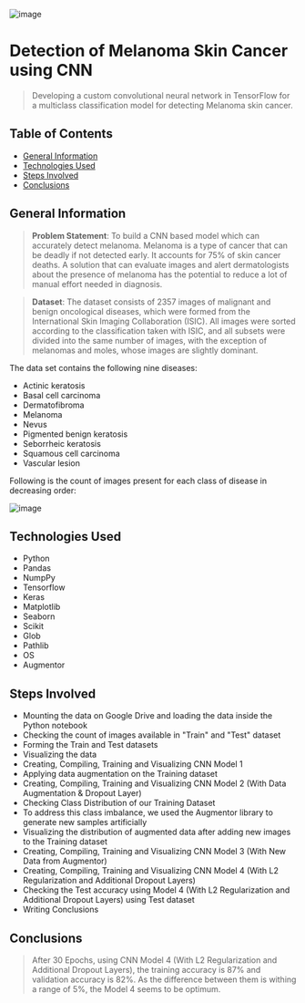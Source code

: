 ![image](https://github.com/heyitsanuragpal/MelanomaDetectionCaseStudy/assets/151669975/0b49713d-1b53-4600-b746-512089af0c95)
# Detection of Melanoma Skin Cancer using CNN
> Developing a custom convolutional neural network in TensorFlow for a multiclass classification model for detecting Melanoma skin cancer.

## Table of Contents
* [General Information](#general-information)
* [Technologies Used](#technologies-used)
* [Steps Involved](#steps-involved)
* [Conclusions](#conclusions)


## General Information

> **Problem Statement**:
To build a CNN based model which can accurately detect melanoma. Melanoma is a type of cancer that can be deadly if not detected early. It accounts for 75% of skin cancer deaths. A solution that can evaluate images and alert dermatologists about the presence of melanoma has the potential to reduce a lot of manual effort needed in diagnosis.

> **Dataset**:
The dataset consists of 2357 images of malignant and benign oncological diseases, which were formed from the International Skin Imaging Collaboration (ISIC). All images were sorted according to the classification taken with ISIC, and all subsets were divided into the same number of images, with the exception of melanomas and moles, whose images are slightly dominant.

The data set contains the following nine diseases:

- Actinic keratosis
- Basal cell carcinoma
- Dermatofibroma
- Melanoma
- Nevus
- Pigmented benign keratosis
- Seborrheic keratosis
- Squamous cell carcinoma
- Vascular lesion

Following is the count of images present for each class of disease in decreasing order:

![image](https://github.com/heyitsanuragpal/Melanoma-Detection/assets/151669975/8170fb29-5c7a-4873-931d-d2368440e1a9)



## Technologies Used

- Python
- Pandas
- NumpPy
- Tensorflow
- Keras
- Matplotlib
- Seaborn
- Scikit
- Glob
- Pathlib
- OS
- Augmentor

## Steps Involved

- Mounting the data on Google Drive and loading the data inside the Python notebook
- Checking the count of images available in "Train" and "Test" dataset
- Forming the Train and Test datasets
- Visualizing the data
- Creating, Compiling, Training and Visualizing CNN Model 1
- Applying data augmentation on the Training dataset
- Creating, Compiling, Training and Visualizing CNN Model 2 (With Data Augmentation & Dropout Layer)
- Checking Class Distribution of our Training Dataset
- To address this class imbalance, we used the Augmentor library to generate new samples artificially
- Visualizing the distribution of augmented data after adding new images to the Training dataset
- Creating, Compiling, Training and Visualizing CNN Model 3 (With New Data from Augmentor)
- Creating, Compiling, Training and Visualizing CNN Model 4 (With L2 Regularization and Additional Dropout Layers)
- Checking the Test accuracy using Model 4 (With L2 Regularization and Additional Dropout Layers) using Test dataset
- Writing Conclusions




## Conclusions

> After 30 Epochs, using CNN Model 4 (With L2 Regularization and Additional Dropout Layers), the training accuracy is 87% and validation accuracy is 82%. As the difference between them is withing a range of 5%, the Model 4 seems to be optimum.

